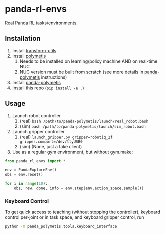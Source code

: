 # panda-rl-envs
Real Panda RL tasks/environments.

## Installation
1. Install [transform-utils](https://github.com/utiasSTARS/transform-utils)
2. Install [polymetis](https://facebookresearch.github.io/fairo/polymetis/installation.html)
   1. Needs to be installed on learning/policy machine AND on real-time NUC
   2. NUC version must be built from scratch (see more details in [panda-polymetis](https://github.com/utiasSTARS/panda-polymetis) instructions)
3. Install [panda-polymetis](https://github.com/utiasSTARS/panda-polymetis)
4. Install this repo (`pip install -e .`)

## Usage
1. Launch robot controller
   1. (real) `bash /path/to/panda-polymetis/launch/real_robot.bash`
   2. (sim) `bash /path/to/panda-polymetis/launch/sim_robot.bash`
2. Launch gripper controller
   1. (real) `launch_gripper.py gripper=robotiq_2f gripper.comport=/dev/ttyUSB0`
   2. (sim) (None, just a fake client)
3. Use as a regular gym environment, but without gym.make:
```python
from panda_rl_envs import *

env = PandaExploreEnv()
obs = env.reset()

for i in range(10):
    obs, rew, done, info = env.step(env.action_space.sample())
```

### Keyboard Control
To get quick access to teaching (without stopping the controller), keyboard control per-joint or in task space, and keyboard gripper control, run
```bash
python -m panda_polymetis.tools.keyboard_interface
```